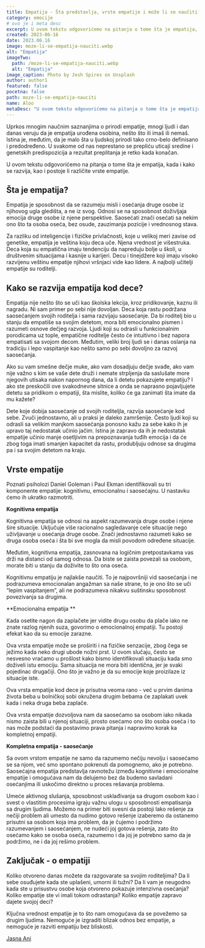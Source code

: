 ```yaml
---
title: Empatija - Šta predstavlja, vrste empatije i može li se naučiti?
category: emocije
# ovo je i meta desc
excerpt: U ovom tekstu odgovorićemo na pitanja o tome šta je empatija, kada i kako se razvija, kao i da li postoje različite vrste empatije.
created: 2023-06-16
date: 2023.06.16
image: moze-li-se-empatija-nauciti.webp
alt: "Empatija"
imageTwo:
  path: /moze-li-se-empatija-nauciti.webp
  alt: "Empatija"
image_caption: Photo by Josh Spires on Unsplash
author: author1
featured: false
pocetna: false
path: moze-li-se-empatija-nauciti
name: Aloo
metaDesc: "U ovom tekstu odgovorićemo na pitanja o tome šta je empatija, kada i kako se razvija, kao i to da li postoje različite vrste empatije."
---
```




Uprkos mnogim naučnim saznanjima o prirodi empatije, mnogi ljudi i dan danas veruju da je empatija urođena osobina, nešto što ili imaš ili nemaš. Istina je, međutim, da je malo šta u ljudskoj prirodi tako crno-belo definisano i predodređeno. U svakome od nas neprestano se prepliću uticaji sredine i genetskih predispozicija a rezultat preplitanja je retko kada konačan.

U ovom tekstu odgovorićemo na pitanja o tome šta je empatija, kada i kako se razvija, kao i  postoje li različite vrste empatije.

## Šta je empatija? 

Empatija je sposobnost da se razumeju misli i osećanja druge osobe iz njihovog ugla gledišta, a ne iz svog. Odnosi se na sposobnost doživljaja emocija druge osobe iz njene perspektive. Saosećati znači osećati sa nekim ono što ta osoba oseća, bez osude, zauzimanja pozicije i vrednosnog stava. 

Za razliku od inteligencije i fizičke privlačnosti, koje u velikoj meri zavise od genetike, empatija je veština koju deca uče. Njena vrednost je višestruka. Deca koja su empatična imaju tendenciju da napreduju bolje u školi, u društvenim situacijama i kasnije u karijeri. Decu i tinejdžere koji imaju visoko razvijenu veštinu empatije njihovi vršnjaci vide kao lidere. A najbolji učitelji empatije su roditelji.

## Kako se razvija empatija kod dece?

Empatija nije nešto što se uči kao školska lekcija, kroz pridikovanje, kaznu ili nagradu. Ni sam primer po sebi nije dovoljan. Deca koja rastu podržana saosećanjem svojih roditelja i sama razvijaju saosećanje. Da bi roditelj bio u stanju da empatiše sa svojim detetom, mora biti emocionalno pismen i razumeti osnove dečjeg razvoja. Ljudi koji su odrasli u funkcionalnim porodicama uz tople, empatične roditelje često će intuitivno i bez napora empatisati sa svojom decom. Međutim, veliki broj ljudi se i danas oslanja na tradiciju i lepo vaspitanje kao nešto samo po sebi dovoljno za razvoj saosećanja. 

Ako su vam smešne dečje muke, ako vam dosadjuju dečje svađe, ako vam nije važno s kim se vaše dete druži i nemate strpljenja da saslušate more njegovih utisaka nakon napornog dana, da li detetu pokazujete empatiju? I ako ste preskočili ove svakodnevne sitnice a onda se naprasno pojavljujete detetu sa pridikom o empatiji, šta mislite, koliko će ga zanimati šta imate da mu kažete?

Dete koje dobija saosećanje od svojih roditeljla, razvija saosećanje kod sebe. Zvuči jednostavno, ali u praksi je daleko zamršenije. Često ljudi koji su odrasli sa velikim manjkom saosećanja ponosno kažu za sebe kako ih je upravo taj nedostatak učinio jačim. Istina je zapravo da ih je nedostatak empatije učinio manje osetljivim na prepoznavanja tuđih emocija i da će zbog toga imati smanjen kapacitet da rastu, produbljuju odnose sa drugima pa i sa svojim detetom na kraju. 

## Vrste empatije 

Poznati psiholozi Daniel Goleman i Paul Ekman identifikovali su tri komponente empatije: kognitivnu, emocionalnu i saosećajnu. U nastavku ćemo ih ukratko razmotriti.

**Kognitivna empatija**

Kognitivna empatija se odnosi na aspekt razumevanja druge osobe i njene šire situacije. Uključuje više racionalno sagledavanje cele situacije nego uživljavanje u osećanja druge osobe. Znači jednostavno razumeti kako se druga osoba oseća i šta bi sve mogla da misli povodom određene situacije.  

Međutim, kognitivna empatija, zasnovana na logičnim pretpostavkama vas drži na distanci od samog odnosa. Da biste se zaista povezali sa osobom, morate biti u stanju da doživite to što ona oseća. 

Kognitivnu empatiju je najlakše naučiti. To je najpovršniji vid saosećanja i ne podrazumeva emocionalan angažman sa naše strane, to je ono što se uči “lepim vaspitanjem”, ali ne podrazumeva nikakvu suštinsku sposobnost povezivanja sa drugima. 

**Emocionalna empatija **

Kada osetite nagon da zaplačete jer vidite drugu osobu da plače iako ne znate razlog njenih suza, govorimo o emocionalnoj empatiji. Tu postoji efekat kao da su emocije zarazne.

Ova vrsta empatije može se proširiti i na fizičke senzacije, zbog čega se ježimo kada neko drugi ubode nožni prst. U ovom slučaju, često se nesvesno vraćamo u prošlost kako bismo identifikovali situaciju kada smo doživeli istu emociju. Sama situacija ne mora biti identična, jer je svaki pojedinac drugačiji. Ono što je važno je da su emocije koje proizilaze iz situacije iste.

Ova vrsta empatije kod dece je prisutna veoma rano - već u prvim danima života beba u bolničkoj sobi okružena drugim bebama će zaplakati uvek kada i neka druga beba zaplače. 

Ova vrsta empatije dozvoljova nam da saosećamo sa osobom iako nikada nismo zaista bili u njenoj situaciji, prosto osećamo ono što osoba oseća i to nas može podstaći da postavimo prava pitanja i napravimo korak ka kompletnoj empatiji. 

**Kompletna empatija - saosećanje**

Sa ovom vrstom empatije ne samo da razumemo nečiju nevolju i saosećamo se sa njom, već smo spontano pokrenuti da pomognemo, ako je potrebno. Saosećajna empatija predstavlja ravnotežu između kognitivne i emocionalne empatije i omogućava nam da delujemo bez da budemo savladani osećanjima ili uskočimo direktno u proces rešavanja problema. 

Umeće aktivnog slušanja, sposobnost usklađivanja sa drugom osobom kao i svest o vlastitim procesima igraju važnu ulogu u sposobnosti empatisanja sa drugim ljudima. Možemo na primer biti svesni da postoji lako rešenje za nečiji problem ali umesto da nudimo gotovo rešenje izaberemo da ostanemo prisutni sa osobom koja ima problem, da je čujemo i podržimo razumevanjem i saosećanjem, ne nudeći joj gotova rešenja, zato što osećamo kako se osoba oseća, razumemo i da joj je potrebno samo da je podržimo, ne i da joj rešimo problem. 

## Zaključak - o empatiji

Koliko otvoreno danas možete da razgovarate sa svojim roditeljima? Da li sebe osuđujete kada ste uplašeni, umorni ili tužni? Da li vam je neugodno kada ste u prisustvu osobe koja otvoreno pokazuje intenzivna osećanja? Koliko empatije ste vi imali tokom odrastanja? Koliko empatije zapravo dajete svojoj deci?

Ključna vrednost empatije je to što nam omogućava da se povežemo sa drugim ljudima. Nemoguće je izgraditi blizak odnos bez empatije, a nemoguće je razviti empatiju bez bliskosti. 

[Jasna Ani](https://www.linkedin.com/in/jasna-ani-25670a90/)
 


